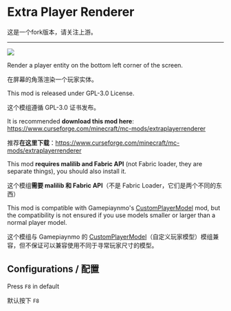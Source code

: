 # Extra Player Renderer

这是一个fork版本，请关注上游。

---

![](logo.png)

Render a player entity on the bottom left corner of the screen.

在屏幕的角落渲染一个玩家实体。

This mod is released under GPL-3.0 License.

这个模组遵循 GPL-3.0 证书发布。

It is recommended **download this mod here**: https://www.curseforge.com/minecraft/mc-mods/extraplayerrenderer

推荐**在这里下载**：https://www.curseforge.com/minecraft/mc-mods/extraplayerrenderer

This mod **requires malilib and Fabric API** (not Fabric loader, they are separate things), you should also install it.

这个模组**需要 malilib 和 Fabric API**（不是 Fabric Loader，它们是两个不同的东西）

This mod is compatible with Gamepiaynmo's [CustomPlayerModel](https://github.com/Gamepiaynmo/CustomModel) mod, but the compatibility is not ensured if you use models smaller or larger than a normal player model.

这个模组与 Gamepiaynmo 的 [CustomPlayerModel](https://github.com/Gamepiaynmo/CustomModel)（自定义玩家模型）模组兼容，但不保证可以兼容使用不同于寻常玩家尺寸的模型。

## Configurations / 配置
Press `F8` in default

默认按下 `F8`
